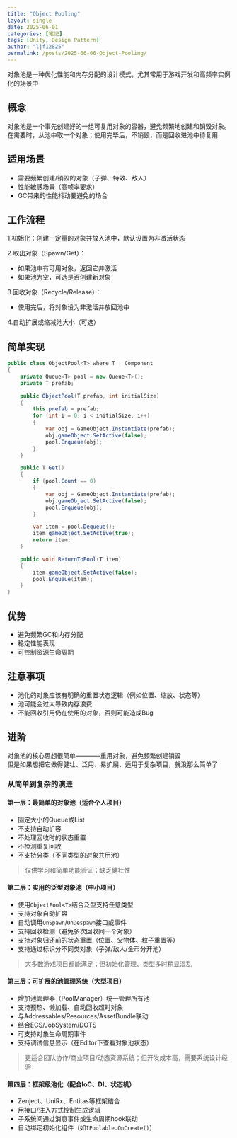 ```yaml
---
title: "Object Pooling"
layout: single
date: 2025-06-01
categories: [笔记]
tags: [Unity, Design Pattern]
author: "ljf12825"
permalink: /posts/2025-06-06-Object-Pooling/
---
```

对象池是一种优化性能和内存分配的设计模式，尤其常用于游戏开发和高频率实例化的场景中

## 概念
对象池是一个事先创建好的一组可复用对象的容器，避免频繁地创建和销毁对象。在需要时，从池中取一个对象；使用完毕后，不销毁，而是回收进池中待复用

## 适用场景
- 需要频繁创建/销毁的对象（子弹、特效、敌人）
- 性能敏感场景（高帧率要求）
- GC带来的性能抖动要避免的场合

## 工作流程
1.初始化：创建一定量的对象并放入池中，默认设置为非激活状态

2.取出对象（Spawn/Get）：
  - 如果池中有可用对象，返回它并激活
  - 如果池为空，可选是否创建新对象

3.回收对象（Recycle/Release）：
  - 使用完后，将对象设为非激活并放回池中

4.自动扩展或缩减池大小（可选）

## 简单实现
```cs
public class ObjectPool<T> where T : Component
{
    private Queue<T> pool = new Queue<T>();
    private T prefab;

    public ObjectPool(T prefab, int initialSize)
    {
        this.prefab = prefab;
        for (int i = 0; i < initialSize; i++)
        {
            var obj = GameObject.Instantiate(prefab);
            obj.gameObject.SetActive(false);
            pool.Enqueue(obj);
        }
    }

    public T Get()
    {
        if (pool.Count == 0)
        {
            var obj = GameObject.Instantiate(prefab);
            obj.gameObject.SetActive(false);
            pool.Enqueue(obj);
        }

        var item = pool.Dequeue();
        item.gameObject.SetActive(true);
        return item;
    }

    public void ReturnToPool(T item)
    {
        item.gameObject.SetActive(false);
        pool.Enqueue(item);
    }
}
```

## 优势
- 避免频繁GC和内存分配
- 稳定性能表现
- 可控制资源生命周期

## 注意事项
- 池化的对象应该有明确的重置状态逻辑（例如位置、缩放、状态等）
- 池可能会过大导致内存浪费
- 不能回收引用仍在使用的对象，否则可能造成Bug

## 进阶
对象池的核心思想很简单————重用对象，避免频繁创建销毁  
但是如果想把它做得健壮、泛用、易扩展、适用于复杂项目，就没那么简单了

### 从简单到复杂的演进

#### 第一层：最简单的对象池（适合个人项目）
- 固定大小的Queue或List
- 不支持自动扩容
- 不处理回收时的状态重置
- 不检测重复回收
- 不支持分类（不同类型的对象共用池）

> 仅供学习和简单功能验证；缺乏健壮性

#### 第二层：实用的泛型对象池（中小项目）
- 使用`ObjectPool<T>`结合泛型支持任意类型
- 支持对象自动扩容
- 自动调用`OnSpawn`/`OnDespawn`接口或事件
- 支持回收检测（避免多次回收同一个对象）
- 支持对象归还前的状态重置（位置、父物体、粒子重置等）
- 支持通过标识分不同类对象（子弹/敌人/金币分开池）

> 大多数游戏项目都能满足；但初始化管理、类型多时稍显混乱

#### 第三层：可扩展的池管理系统（大型项目）
- 增加池管理器（PoolManager）统一管理所有池
- 支持预热、懒加载、自动回收超时对象
- 与Addressables/Resources/AssetBundle联动
- 结合ECS/JobSystem/DOTS
- 可支持对象生命周期事件
- 支持调试信息显示（在Editor下查看对象池状态）

> 更适合团队协作/商业项目/动态资源系统；但开发成本高，需要系统设计经验

#### 第四层：框架级池化（配合IoC、DI、状态机）
- Zenject、UniRx、Entitas等框架结合
- 用接口/注入方式控制生成逻辑
- 子系统间通过消息事件或生命周期hook联动
- 自动绑定初始化组件（如`IPoolable.OnCreate()`）